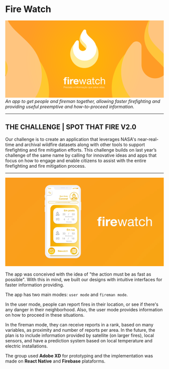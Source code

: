 # Fire Watch
![Logo](imgs/Background.png)
*An app to get people and fireman together, allowing faster firefighting and providing useful preemptive and how-to-proceed information.*

---

## THE CHALLENGE | SPOT THAT FIRE V2.0

Our challenge is to create an application that leverages NASA's near-real-time and archival wildfire datasets along with other tools to support firefighting and fire mitigation efforts. This challenge builds on last year’s challenge of the same name by calling for innovative ideas and apps that focus on how to engage and enable citizens to assist with the entire firefighting and fire mitigation process.

---

[![IMAGE ALT TEXT HERE](imgs/Firewatch.png)](https://youtu.be/pImcDxUwUJQ)

The app was conceived with the idea of "the action must be as fast as possible". With this in mind, we built our designs with intuitive interfaces for faster information providing.

The app has two main modes: `user mode` and `fireman mode`.

In the user mode, people can report fires in their location, or see if there's any danger in their neighborhood. Also, the user mode provides information on how to proceed in these situations.

In the fireman mode, they can receive reports in a rank, based on many variables, as proximity and number of reports per area. In the future, the plan is to include information provided by satellite (on larger fires), local sensors, and have a prediction system based on local temperature and electric installations.

The group used **Adobe XD** for prototyping and the implementation was made on **React Native** and **Firebase** plataforms.
